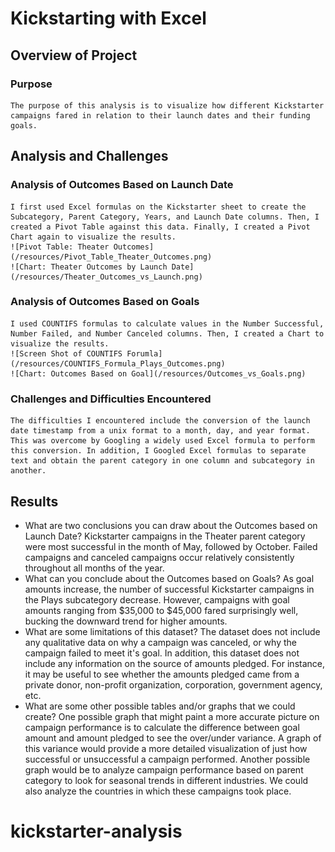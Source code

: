 # Kickstarting with Excel

## Overview of Project

### Purpose
    The purpose of this analysis is to visualize how different Kickstarter campaigns fared in relation to their launch dates and their funding goals.

## Analysis and Challenges

### Analysis of Outcomes Based on Launch Date
    I first used Excel formulas on the Kickstarter sheet to create the Subcategory, Parent Category, Years, and Launch Date columns. Then, I created a Pivot Table against this data. Finally, I created a Pivot Chart again to visualize the results.
    ![Pivot Table: Theater Outcomes](/resources/Pivot_Table_Theater_Outcomes.png)
    ![Chart: Theater Outcomes by Launch Date](/resources/Theater_Outcomes_vs_Launch.png)
### Analysis of Outcomes Based on Goals
    I used COUNTIFS formulas to calculate values in the Number Successful, Number Failed, and Number Canceled columns. Then, I created a Chart to visualize the results.
    ![Screen Shot of COUNTIFS Forumla](/resources/COUNTIFS_Formula_Plays_Outcomes.png)
    ![Chart: Outcomes Based on Goal](/resources/Outcomes_vs_Goals.png)
### Challenges and Difficulties Encountered
    The difficulties I encountered include the conversion of the launch date timestamp from a unix format to a month, day, and year format. This was overcome by Googling a widely used Excel formula to perform this conversion. In addition, I Googled Excel formulas to separate text and obtain the parent category in one column and subcategory in another.
## Results

- What are two conclusions you can draw about the Outcomes based on Launch Date?
    Kickstarter campaigns in the Theater parent category were most successful in the month of May, followed by October. Failed campaigns and canceled campaigns occur relatively consistently throughout all months of the year.
- What can you conclude about the Outcomes based on Goals?
    As goal amounts increase, the number of successful Kickstarter campaigns in the Plays subcategory decrease. However, campaigns with goal amounts ranging from $35,000 to $45,000 fared surprisingly well, bucking the downward trend for higher amounts.
- What are some limitations of this dataset?
    The dataset does not include any qualitative data on why a campaign was canceled, or why the campaign failed to meet it's goal. In addition, this dataset does not include any information on the source of amounts pledged. For instance, it may be useful to see whether the amounts pledged came from a private donor, non-profit organization, corporation, government agency, etc.
- What are some other possible tables and/or graphs that we could create?
    One possible graph that might paint a more accurate picture on campaign performance is to calculate the difference between goal amount and amount pledged to see the over/under variance. A graph of this variance would provide a more detailed visualization of just how successful or unsuccessful a campaign performed. Another possible graph would be to analyze campaign performance based on parent category to look for seasonal trends in different industries. We could also analyze the countries in which these campaigns took place.
# kickstarter-analysis
